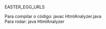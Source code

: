 EASTER_EGG_URLS

Para compilar o código: javac HtmlAnalyzer.java <br />
Para rodar: java HtmlAnalyzer
